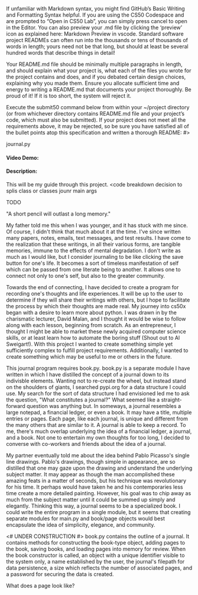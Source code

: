 If unfamiliar with Markdown syntax, you might find GitHub’s Basic Writing and Formatting Syntax
helpful. If you are using the CS50 Codespace and are prompted to “Open in CS50 Lab”, you can simply
press cancel to open in the Editor. You can also preview your .md file by clicking the ‘preview’
icon as explained here: Markdown Preview in vscode. Standard software project READMEs can often run
into the thousands or tens of thousands of words in length; yours need not be that long, but should
at least be several hundred words that describe things in detail!

Your README.md file should be minimally multiple paragraphs in length, and should explain what your
project is, what each of the files you wrote for the project contains and does, and if you debated
certain design choices, explaining why you made them. Ensure you allocate sufficient time and
energy to writing a README.md that documents your project thoroughly. Be proud of it! If it is too
short, the system will reject it.

Execute the submit50 command below from within your ~/project directory (or from whichever
directory contains README.md file and your project’s code, which must also be submitted). If your
project does not meet all the requirements above, it may be rejected, so be sure you have satisfied
all of the bullet points atop this specification and written a thorough README:
#>

journal.py
#### Video Demo:  <URL HERE>
#### Description:

This will be my guide through this project.
<code breakdown
decision to splis
class
or classes
jounr
main
args
>

TODO

"A short pencil will outlast a long memory."

My father told me this when I was younger, and it has stuck with me since. Of course, I didn't
think that much about it at the time. I've since written many papers, notes, emails, text messages,
and test results. I have come to the realization that these writings, in all their various forms,
are tangible memories, immune to the effects of mental degradation. I don't write as much as I
would like, but I consider journaling to be like clicking the save button for one's life. It
becomes a sort of timeless manifestation of self which can be passed from one literate being to
another. It allows one to connect not only to one's self, but also to the greater community.

Towards the end of connecting, I have decided to create a program for recording one's thoughts and
life experiences. It will be up to the user to determine if they will share their writings with
others, but I hope to facilitate the process by which their thoughts are made real. My journey into
cs50x began with a desire to learn more about python. I was drawn in by the charismatic lecturer,
David Malan, and I thought it would be wise to follow along with each lesson, beginning from
scratch. As an entrepreneur, I thought I might be able to market these newly acquired computer
science skills, or at least learn how to automate the boring stuff (Shout out to Al Sweigart!).
With this project I wanted to create something simple yet sufficiently complex to fulfill project
requirements. Additionally, I wanted to create something which may be useful to me or others in the
future.

This journal program requires book.py. book.py is a separate module I have written in which I have
distilled the concept of a journal down to its indivisble elements. Wanting not to re-create the
wheel, but instead stand on the shoulders of giants, I searched pypi.org for a data structure I
could use. My search for the sort of data structure I had envisioned led me to ask the question,
"What constitutes a journal?" What seemed like a straight-forward question was anything but. In
someways, a journal resembles a large notepad, a financial ledger, or even a book. It may have a
title, multiple entries or pages. Each page, like each journal, is unique and different from the
many others that are similar to it. A journal is able to keep a record. To me, there's much overlap
underlying the idea of a financial ledger, a journal, and a book. Not one to entertain my own
thoughts for too long, I decided to converse with co-workers and friends about the idea of a
journal.

My partner eventually told me about the idea behind Pablo Picasso's single line drawings. Pablo's
drawings, though simple in appearance, are so distilled that one may gaze upon the drawing and
understand the underlying subject matter. It may appear as though the man accomplished these
amazing feats in a matter of seconds, but his technique was revolutionary for his time. It perhaps
would have taken he and his contemporaries less time create a more detailed painting. However, his
goal was to chip away as much from the subject matter until it could be summed up simply and
elegantly. Thinking this way, a journal seems to be a specialized book. I could write the entire
program in a single module, but it seems that creating separate modules for main.py and book/page
objects would best encapsulate the idea of simplicity, elegance, and community.

<# UNDER CONSTRUCTION #>
book.py contains the outline of a journal. It contains methods for constructing the book-type object,
adding pages to the book, saving books, and loading pages into memory for review. When the book constructor is called, an object with a unique identifier visible to the system only, a name established by the user, the
journal's filepath for data persistence, a size which reflects the number of associated pages, and
a password for securing the data is created.

What does a page look like?

